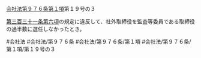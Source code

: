 [会社法第９７６条第１項](会社法＿＿＿＿第９７６条第１項)第１９号の３

[第三百三十一条第六項](会社法＿＿＿＿第３３１条第６項)の規定に違反して、社外取締役を監査等委員である取締役の過半数に選任しなかったとき。


#会社法
#会社法/第９７６条
#会社法/第９７６条/第１項
#会社法/第９７６条/第１項/第１９号の３
